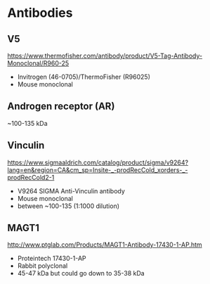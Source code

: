 # Antibodies

## V5

https://www.thermofisher.com/antibody/product/V5-Tag-Antibody-Monoclonal/R960-25

* Invitrogen (46-0705)/ThermoFisher (R96025)
* Mouse monoclonal

## Androgen receptor (AR)

~100-135 kDa

## Vinculin
https://www.sigmaaldrich.com/catalog/product/sigma/v9264?lang=en&region=CA&cm_sp=Insite-_-prodRecCold_xorders-_-prodRecCold2-1

* V9264 SIGMA Anti-Vinculin antibody
* Mouse monoclonal
* between ~100-135 (1:1000 dilution)

## MAGT1

http://www.ptglab.com/Products/MAGT1-Antibody-17430-1-AP.htm
* Proteintech 17430-1-AP
* Rabbit polyclonal
* 45-47 kDa but could go down to 35-38 kDa